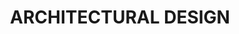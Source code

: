 ---
type: page
layout: unique
title: 'ARCHITECTURAL DESIGN'
url: /our-portfolio
params:
miniPath: '/pagehtml/design-portfolio'
page-status: 'design-portfolio'
pageImage: '/v1552441075/OnPoint%20Custom%20Homes/OnPoint-Custom-Homes-00065-1400x1080.jpg'
pageTitle: 'ARCHITECTURAL DESIGN'
meta_description: 'Utilizing top-of-the-line 3D software, all of our architectural designs start with a blank screen, meaning every home we draw is a 100% reflection of our client’s personal style, desires and specifications.'
---